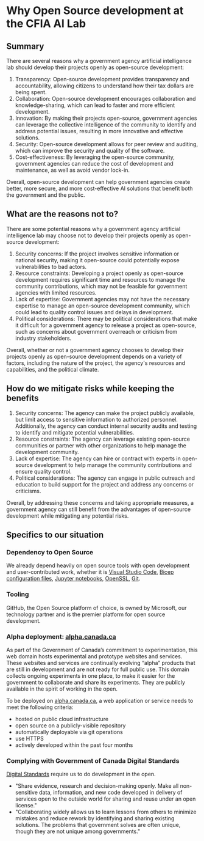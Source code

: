# Why Open Source development at the CFIA AI Lab

## Summary

There are several reasons why a government agency artificial intelligence lab
should develop their projects openly as open-source development:

1. Transparency: Open-source development provides transparency and
   accountability, allowing citizens to understand how their tax dollars are
   being spent.
1. Collaboration: Open-source development encourages collaboration and
   knowledge-sharing, which can lead to faster and more efficient development.
1. Innovation: By making their projects open-source, government agencies can
   leverage the collective intelligence of the community to identify and address
   potential issues, resulting in more innovative and effective solutions.
1. Security: Open-source development allows for peer review and auditing, which
   can improve the security and quality of the software.
1. Cost-effectiveness: By leveraging the open-source community, government
   agencies can reduce the cost of development and maintenance, as well as avoid
   vendor lock-in.

Overall, open-source development can help government agencies create better,
more secure, and more cost-effective AI solutions that benefit both the
government and the public.

## What are the reasons not to?

There are some potential reasons why a government agency artificial intelligence
lab may choose not to develop their projects openly as open-source development:

1. Security concerns: If the project involves sensitive information or national
   security, making it open-source could potentially expose vulnerabilities to
   bad actors.
1. Resource constraints: Developing a project openly as open-source development
   requires significant time and resources to manage the community
   contributions, which may not be feasible for government agencies with limited
   resources.
1. Lack of expertise: Government agencies may not have the necessary expertise
   to manage an open-source development community, which could lead to quality
   control issues and delays in development.
1. Political considerations: There may be political considerations that make it
   difficult for a government agency to release a project as open-source, such
   as concerns about government overreach or criticism from industry
   stakeholders.

Overall, whether or not a government agency chooses to develop their projects
openly as open-source development depends on a variety of factors, including the
nature of the project, the agency's resources and capabilities, and the
political climate.

## How do we mitigate risks while keeping the benefits

1. Security concerns: The agency can make the project publicly available, but
   limit access to sensitive information to authorized personnel. Additionally,
   the agency can conduct internal security audits and testing to identify and
   mitigate potential vulnerabilities.
1. Resource constraints: The agency can leverage existing open-source
   communities or partner with other organizations to help manage the
   development community.
1. Lack of expertise: The agency can hire or contract with experts in
   open-source development to help manage the community contributions and ensure
   quality control.
1. Political considerations: The agency can engage in public outreach and
   education to build support for the project and address any concerns or
   criticisms.

Overall, by addressing these concerns and taking appropriate measures, a
government agency can still benefit from the advantages of open-source
development while mitigating any potential risks.

## Specifics to our situation

### Dependency to Open Source

We already depend heavily on open source tools with open development and
user-contributed work, whether it is [Visual Studio
Code](https://github.com/microsoft/vscode), [Bicep configuration
files](https://github.com/Azure/bicep), [Jupyter
notebooks](https://github.com/jupyter),
[OpenSSL](https://github.com/openssl/openssl),
[Git](https://github.com/git/git).

### Tooling

GitHub, the Open Source platform of choice, is owned by Microsoft, our technology
partner and is the premier platform for open source development.

### Alpha deployment: [alpha.canada.ca](https://alpha.canada.ca/en/index.html)

As part of the Government of Canada’s commitment to experimentation, this web
domain hosts experimental and prototype websites and services. These websites
and services are continually evolving “alpha” products that are still in
development and are not ready for full public use. This domain collects ongoing
experiments in one place, to make it easier for the government to collaborate
and share its experiments. They are publicly available in the spirit of working
in the open.

To be deployed on [alpha.canada.ca](https://alpha.canada.ca/en/index.html), a
web application or service needs to meet the following criteria:

* hosted on public cloud infrastructure
* open source on a publicly-visible repository
* automatically deployable via git operations
* use HTTPS
* actively developed within the past four months

### Complying with Government of Canada Digital Standards

[Digital
Standards](https://www.canada.ca/en/government/system/digital-government/government-canada-digital-standards.html)
require us to do development in the open.

* "Share evidence, research and decision-making openly. Make all non-sensitive
  data, information, and new code developed in delivery of services open to the
  outside world for sharing and reuse under an open license."
* "Collaborating widely allows us to learn lessons from others to minimize
  mistakes and reduce rework by identifying and sharing existing solutions. The
  problems that government solves are often unique, though they are not unique
  among governments."
